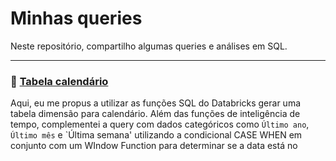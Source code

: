 # Minhas queries
Neste repositório, compartilho algumas queries e análises em SQL.

___
### 📆 <a href='https://github.com/gustavokitagawa/SQL/blob/main/Tabela-calendario-em-SQL'>Tabela calendário</a>
Aqui, eu me propus a utilizar as funções SQL do Databricks gerar uma tabela dimensão para calendário.
Além das funções de inteligência de tempo, complementei a query com dados categóricos como `Último ano`, `Último mês` e `Última semana' utilizando a condicional CASE WHEN em conjunto com um WIndow Function para determinar se a data está no
